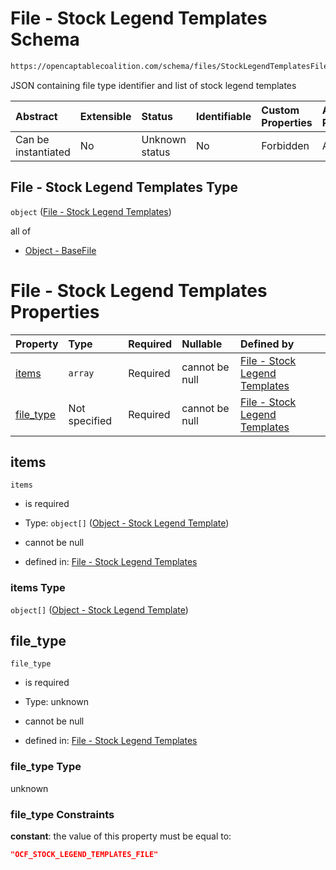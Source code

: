# File - Stock Legend Templates Schema

```txt
https://opencaptablecoalition.com/schema/files/StockLegendTemplatesFile.schema.json
```

JSON containing file type identifier and list of stock legend templates

| Abstract            | Extensible | Status         | Identifiable | Custom Properties | Additional Properties | Access Restrictions | Defined In                                                                                                             |
| :------------------ | :--------- | :------------- | :----------- | :---------------- | :-------------------- | :------------------ | :--------------------------------------------------------------------------------------------------------------------- |
| Can be instantiated | No         | Unknown status | No           | Forbidden         | Allowed               | none                | [StockLegendTemplatesFile.schema.json](../../schema/files/StockLegendTemplatesFile.schema.json "open original schema") |

## File - Stock Legend Templates Type

`object` ([File - Stock Legend Templates](stocklegendtemplatesfile.md))

all of

*   [Object - BaseFile](ocfmanifestfile-allof-object---basefile.md "check type definition")

# File - Stock Legend Templates Properties

| Property                | Type          | Required | Nullable       | Defined by                                                                                                                                                                                    |
| :---------------------- | :------------ | :------- | :------------- | :-------------------------------------------------------------------------------------------------------------------------------------------------------------------------------------------- |
| [items](#items)         | `array`       | Required | cannot be null | [File - Stock Legend Templates](stocklegendtemplatesfile-properties-items.md "https://opencaptablecoalition.com/schema/files/StockLegendTemplatesFile.schema.json#/properties/items")         |
| [file_type](#file_type) | Not specified | Required | cannot be null | [File - Stock Legend Templates](stocklegendtemplatesfile-properties-file_type.md "https://opencaptablecoalition.com/schema/files/StockLegendTemplatesFile.schema.json#/properties/file_type") |

## items



`items`

*   is required

*   Type: `object[]` ([Object - Stock Legend Template](stocklegendtemplatesfile-properties-items-object---stock-legend-template.md))

*   cannot be null

*   defined in: [File - Stock Legend Templates](stocklegendtemplatesfile-properties-items.md "https://opencaptablecoalition.com/schema/files/StockLegendTemplatesFile.schema.json#/properties/items")

### items Type

`object[]` ([Object - Stock Legend Template](stocklegendtemplatesfile-properties-items-object---stock-legend-template.md))

## file_type



`file_type`

*   is required

*   Type: unknown

*   cannot be null

*   defined in: [File - Stock Legend Templates](stocklegendtemplatesfile-properties-file_type.md "https://opencaptablecoalition.com/schema/files/StockLegendTemplatesFile.schema.json#/properties/file_type")

### file_type Type

unknown

### file_type Constraints

**constant**: the value of this property must be equal to:

```json
"OCF_STOCK_LEGEND_TEMPLATES_FILE"
```
